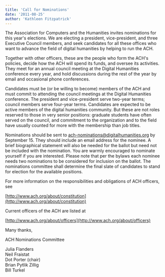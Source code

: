 ```yaml
---
title: 'Call for Nominations'
date: '2011-08-25'
author: 'Kathleen Fitzpatrick'
---
```

The Association for Computers and the Humanities invites nominations for this year's elections. We are electing a president, vice-president, and three Executive Council members, and seek candidates for all these offices who want to advance the field of digital humanities by helping to run the ACH.

Together with other officers, these are the people who form the ACH's policies, decide how the ACH will spend its funds, and oversee its activities. They meet for an annual council meeting at the Digital Humanities conference every year, and hold discussions during the rest of the year by email and occasional phone conferences.

Candidates must be (or be willing to become) members of the ACH and must commit to attending the council meetings at the Digital Humanities conference. The president and vice-president serve two-year terms; council members serve four-year terms. Candidates are expected to be active members of the digital humanities community. But these are not roles reserved to those in very senior positions: graduate students have often served on the council, and commitment to the organization and to the field have usually counted for more with the membership than job titles.

Nominations should be sent to [ach-nominations@digitalhumanities.org](mailto:ach-nominations@digitalhumanities.org) by September 15. They should include an email address for the nominee. A brief biographical statement will also be needed for the ballot but need not be included with the nomination. You are warmly encouraged to nominate yourself if you are interested. Please note that per the bylaws each nominee needs two nominations to be considered for inclusion on the ballot. The nominations committee shall determine the final slate of candidates to stand for election for the available positions.

For more information on the responsibilities and obligations of ACH officers, see

[http://www.ach.org/about/constitution](http://www.ach.org/about/constitution)

Current officers of the ACH are listed at

[http://www.ach.org/about/officers](http://www.ach.org/about/officers)

Many thanks,

ACH Nominations Committee

Julia Flanders  
Neil Fraistat  
Dot Porter (chair)  
Brian Pytlik Zillig  
Bill Turkel